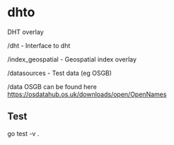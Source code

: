 # dhto
DHT overlay

 /dht - Interface to dht

 /index_geospatial - Geospatial index overlay

 /datasources - Test data (eg OSGB)

 /data
	OSGB can be found here https://osdatahub.os.uk/downloads/open/OpenNames

## Test

go test -v .
